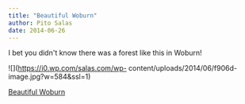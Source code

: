 ```yaml
---
title: "Beautiful Woburn"
author: Pito Salas
date: 2014-06-26
---
```




I bet you didn't know there was a forest like this in Woburn!

![](https://i0.wp.com/salas.com/wp-
content/uploads/2014/06/f906d-image.jpg?w=584&ssl=1)


[Beautiful Woburn](None)
